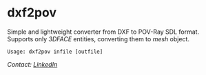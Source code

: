 # dxf2pov
Simple and lightweight converter from DXF to POV-Ray SDL format.<br>
Supports only _3DFACE_ entities, converting them to _mesh_ object.<br>
```
Usage: dxf2pov infile [outfile] 
```
<em>Contact: [LinkedIn](https://www.linkedin.com/in/sergey-yanenko-57b21a96/)<em>
